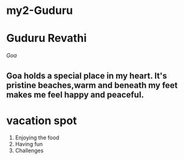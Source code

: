 # my2-Guduru
# Guduru Revathi
###### Goa
Goa holds a **special place in my heart**.   It's **pristine beaches**,warm and beneath my feet makes me feel happy and peaceful.
-----
# vacation spot
1. Enjoying the food
2. Having fun 
3. Challenges



   
